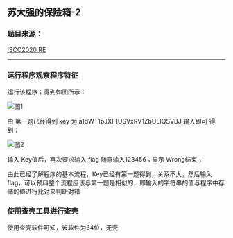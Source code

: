 ## 苏大强的保险箱-2

### 题目来源：

[ISCC2020 RE](https://github.com/lxwAsm/CTF/blob/master/Binary_Study/苏大强的保险箱-2.exe)

---

### 运行程序观察程序特征

运行该程序；得到如图所示：

![图1](D:\Binary_Study\苏大强的保险箱-2\1.PNG)

由 第一题已经得到 key 为 a1dWT1pJXF1USVxRV1ZbUElQSVBJ  输入即可 得到：

![图2](D:\Binary_Study\苏大强的保险箱-2\2.PNG)

输入 Key值后，再次要求输入 flag 随意输入123456；显示 Wrong结束；

由此已经了解程序的基本流程，Key已经有第一题得到，关系不大，然后输入flag，可以预料整个流程应该与第一题是相似的，即输入的字符串的值与程序中存储的值进行比对来判断对错



### 使用查壳工具进行查壳

使用查壳软件可知，该软件为64位，无壳





